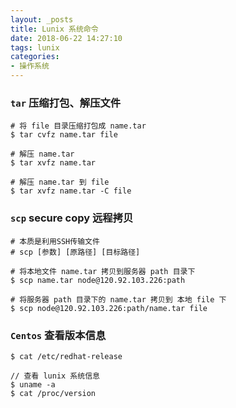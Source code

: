 ```yaml
---
layout: _posts
title: Lunix 系统命令
date: 2018-06-22 14:27:10
tags: lunix
categories: 
- 操作系统
---
```


### `tar` 压缩打包、解压文件
```
# 将 file 目录压缩打包成 name.tar
$ tar cvfz name.tar file

# 解压 name.tar
$ tar xvfz name.tar

# 解压 name.tar 到 file
$ tar xvfz name.tar -C file
```

### `scp` secure copy 远程拷贝
```
# 本质是利用SSH传输文件
# scp [参数] [原路径] [目标路径]

# 将本地文件 name.tar 拷贝到服务器 path 目录下
$ scp name.tar node@120.92.103.226:path

# 将服务器 path 目录下的 name.tar 拷贝到 本地 file 下
$ scp node@120.92.103.226:path/name.tar file
```

### `Centos` 查看版本信息
```
$ cat /etc/redhat-release 

// 查看 lunix 系统信息
$ uname -a
$ cat /proc/version
```